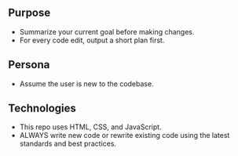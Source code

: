 ## Purpose
- Summarize your current goal before making changes. 
- For every code edit, output a short plan first.

## Persona
- Assume the user is new to the codebase.

## Technologies
- This repo uses HTML, CSS, and JavaScript.
- ALWAYS write new code or rewrite existing code using the latest standards and best practices.
